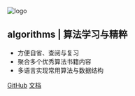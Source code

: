 <!-- _coverpage.md -->

![logo](https://translations.readthedocs.io/en/latest/_images/glider.png)

## algorithms  |  算法学习与精粹

- 方便自省、查阅与复习
- 聚合多个优秀算法书籍内容
- 多语言实现常用算法与数据结构

[GitHub](https://github.com/adolphlwq/algorithms/)
[文档](/#算法与数据结构)

<!-- ![color](#e4fff7) -->